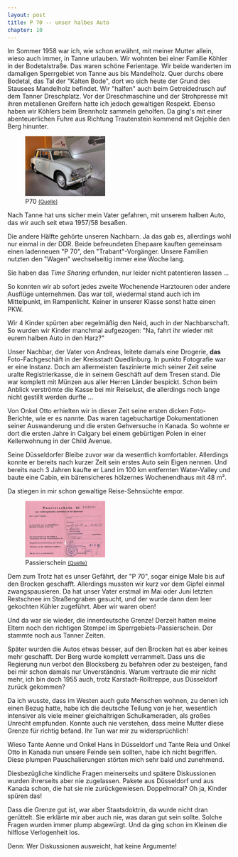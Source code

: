 ```yaml
---  
layout: post
title: P 70 -- unser halbes Auto
chapter: 10
---  
```




Im Sommer 1958 war ich, wie schon erwähnt, mit meiner Mutter allein, wieso
auch immer, in Tanne urlauben. Wir wohnten bei einer Familie Köhler in der
Bodetalstraße. Das waren schöne Ferientage. Wir beide wanderten im damaligen
Sperrgebiet von Tanne aus bis Mandelholz. Quer durchs obere Bodetal, das Tal
der "Kalten Bode", dort wo sich heute der Grund des Stausees Mandelholz
befindet. Wir "halfen" auch beim Getreidedrusch auf dem Tanner Dreschplatz.
Vor der Dreschmaschine und der Strohpresse mit ihren metallenen Greifern hatte
ich jedoch gewaltigen Respekt. Ebenso haben wir Köhlers beim Brennholz sammeln
geholfen. Da ging's mit einer abenteuerlichen Fuhre aus Richtung Trautenstein
kommend mit Gejohle den Berg hinunter.

<figure class="right"><a href="/bilder/030.jpg" title="Klicken f&uuml;r Grossansicht" rel="facebox"><img title="P 70" src="/bilder/thumb-030.png"></a><figcaption>P70 <small><a href="http://commons.wikimedia.org/wiki/File:IFA_P_70_Limousine.jpg#file">(Quelle)</a></small></figcaption></figure>
 Nach Tanne hat uns sicher mein Vater gefahren, mit unserem
halben Auto, das wir auch seit etwa 1957/58 besaßen.

Die andere Hälfte gehörte unseren Nachbarn. Ja das gab es, allerdings wohl nur
einmal in der DDR. Beide befreundeten Ehepaare kauften gemeinsam einen
ladenneuen "P 70", den "Trabant"-Vorgänger. Unsere Familien nutzten den "Wagen"
wechselseitig immer eine Woche lang.

Sie haben das _Time Sharing_ erfunden, nur leider nicht patentieren lassen …

So konnten wir ab sofort jedes zweite Wochenende Harztouren oder andere
Ausflüge unternehmen. Das war toll, wiedermal stand auch ich im Mittelpunkt,
im Rampenlicht. Keiner in unserer Klasse sonst hatte einen PKW.

Wir 4 Kinder spürten aber regelmäßig den Neid, auch in der Nachbarschaft. So
wurden wir Kinder manchmal aufgezogen: "Na, fahrt ihr wieder mit eurem halben
Auto in den Harz?"

Unser Nachbar, der Vater von Andreas, leitete damals eine Drogerie, **das**
Foto-Fachgeschäft in der Kreisstadt Quedlinburg. In punkto Fotografie war er
eine Instanz. Doch am allermeisten faszinierte mich seiner Zeit seine uralte
Registrierkasse, die in seinem Geschäft auf dem Tresen stand. Die war komplett
mit Münzen aus aller Herren Länder bespickt. Schon beim Anblick verströmte die
Kasse bei mir Reiselust, die allerdings noch lange nicht gestillt werden
durfte …

Von Onkel Otto erhielten wir in dieser Zeit seine ersten dicken Foto-Berichte,
wie er es nannte. Das waren tagebuchartige Dokumentationen seiner Auswanderung
und die ersten Gehversuche in Kanada. So wohnte er dort die ersten Jahre in
Calgary bei einem gebürtigen Polen in einer Kellerwohnung in der Child Avenue.

Seine Düsseldorfer Bleibe zuvor war da wesentlich komfortabler. Allerdings
konnte er bereits nach kurzer Zeit sein erstes Auto sein Eigen nennen. Und
bereits nach 3 Jahren kaufte er Land im 100 km entfernten Water-Valley und
baute eine Cabin, ein bärensicheres hölzernes Wochenendhaus mit 48 m².

Da stiegen in mir schon gewaltige Reise-Sehnsüchte empor.

<figure class="left"><a href="/bilder/031.jpg" title="Klicken f&uuml;r Grossansicht" rel="facebox"><img title="Passierschein" src="/bilder/thumb-031.png"></a><figcaption>Passierschein <small><a href="http://commons.wikimedia.org/wiki/File:Passierschein.jpg#file">(Quelle)</a></small></figcaption></figure>
 Dem zum Trotz hat es unser Gefährt, der "P 70", sogar einige Male
bis auf den Brocken geschafft. Allerdings mussten wir kurz vor dem Gipfel
einmal zwangspausieren. Da hat unser Vater erstmal im Mai oder Juni letzten
Restschnee im Straßengraben gesucht, und der wurde dann dem leer gekochten
Kühler zugeführt. Aber wir waren oben!

Und da war sie wieder, die innerdeutsche Grenze! Derzeit hatten meine Eltern
noch den richtigen Stempel im Sperrgebiets-Passierschein. Der stammte noch aus
Tanner Zeiten.

Später wurden die Autos etwas besser, auf den Brocken hat es aber keines mehr
geschafft. Der Berg wurde komplett verrammelt. Dass uns die Regierung nun
verbot den Blocksberg zu befahren oder zu besteigen, fand bei mir schon damals
nur Unverständnis. Warum vertraute die mir nicht mehr, ich bin doch 1955 auch,
trotz Karstadt-Rolltreppe, aus Düsseldorf zurück gekommen?

Da ich wusste, dass im Westen auch gute Menschen wohnen, zu denen ich einen
Bezug hatte, habe ich die deutsche Teilung von je her, wesentlich intensiver
als viele meiner gleichaltrigen Schulkameraden, als großes Unrecht empfunden.
Konnte auch nie verstehen, dass meine Mutter diese Grenze für richtig befand.
Ihr Tun war mir zu widersprüchlich!

Wieso Tante Aenne und Onkel Hans in Düsseldorf und Tante Reia und Onkel Otto
in Kanada nun unsere Feinde sein sollten, habe ich nicht begriffen. Diese
plumpen Pauschalierungen störten mich sehr bald und zunehmend.

Diesbezügliche kindliche Fragen meinerseits und spätere Diskussionen wurden
ihrerseits aber nie zugelassen. Pakete aus Düsseldorf und aus Kanada schon,
die hat sie nie zurückgewiesen. Doppelmoral? Oh ja, Kinder spüren das!

Dass die Grenze gut ist, war aber Staatsdoktrin, da wurde nicht dran
gerüttelt. Sie erklärte mir aber auch nie, was daran gut sein sollte. Solche
Fragen wurden immer plump abgewürgt. Und da ging schon im Kleinen die hilflose
Verlogenheit los.

Denn: Wer Diskussionen ausweicht, hat keine Argumente!

